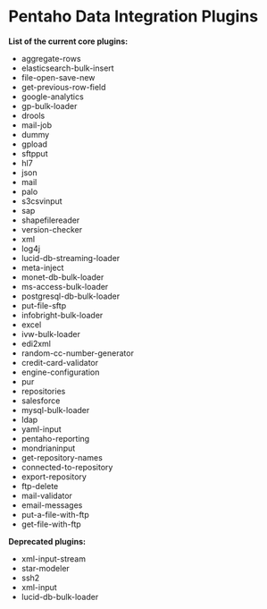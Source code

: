# Pentaho Data Integration Plugins #

__List of the current core plugins:__

* aggregate-rows
* elasticsearch-bulk-insert
* file-open-save-new
* get-previous-row-field
* google-analytics
* gp-bulk-loader
* drools
* mail-job
* dummy
* gpload
* sftpput
* hl7
* json
* mail
* palo
* s3csvinput
* sap
* shapefilereader
* version-checker
* xml
* log4j
* lucid-db-streaming-loader
* meta-inject
* monet-db-bulk-loader
* ms-access-bulk-loader
* postgresql-db-bulk-loader
* put-file-sftp
* infobright-bulk-loader
* excel
* ivw-bulk-loader
* edi2xml
* random-cc-number-generator
* credit-card-validator
* engine-configuration
* pur
* repositories
* salesforce
* mysql-bulk-loader
* ldap
* yaml-input
* pentaho-reporting
* mondrianinput
* get-repository-names
* connected-to-repository
* export-repository
* ftp-delete
* mail-validator
* email-messages
* put-a-file-with-ftp
* get-file-with-ftp

__Deprecated plugins:__

* xml-input-stream
* star-modeler
* ssh2
* xml-input
* lucid-db-bulk-loader
